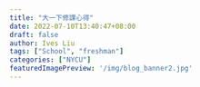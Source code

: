 ```yaml
---
title: "大一下修課心得"
date: 2022-07-10T13:40:47+08:00
draft: false
author: Ives Liu
tags: ["School", "freshman"]
categories: ["NYCU"]
featuredImagePreview: '/img/blog_banner2.jpg'
---
```


